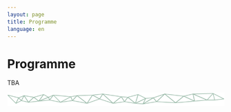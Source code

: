 ```yaml
---
layout: page
title: Programme
language: en
---
```


# Programme

TBA

![Separator](../images/separator.png)